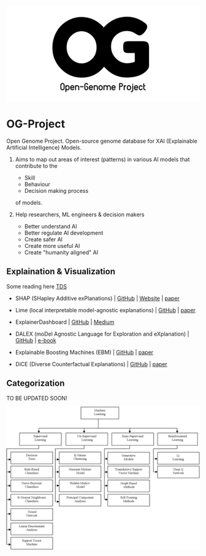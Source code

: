 ![open-genome project logo](/assets/logo/OG_logo.png)

# **OG-Project**

Open Genome Project. Open-source genome database for XAI (Explainable Artificial Intelligence) Models. 

1. Aims to map out areas of interest (patterns) in various AI models that contribute to the 
    - Skill 
    - Behaviour 
    - Decision making process

    of models. 

1. Help researchers, ML engineers & decision makers
    - Better understand AI
    - Better regulate AI development
    - Create safer AI
    - Create more useful AI
    - Create "humanity aligned" AI

## **Explaination & Visualization**

Some reading here [TDS](https://towardsdatascience.com/explainable-ai-xai-a-guide-to-7-packages-in-python-to-explain-your-models-932967f0634b/)

- SHAP (SHapley Additive exPlanations) | [GitHub](https://github.com/shap/shap.git) | [Website](https://shap.readthedocs.io/en/latest/) | [paper](https://arxiv.org/abs/1705.07874)

- Lime (local interpretable model-agnostic explanations) | [GitHub](https://github.com/marcotcr/lime) | [paper](https://arxiv.org/abs/1602.04938)

- ExplainerDashboard | [GitHub](https://github.com/oegedijk/explainerdashboard) | [Medium](https://medium.com/value-stream-design/making-ml-transparent-and-explainable-with-explainerdashboard-49953ae743dd)

- DALEX (moDel Agnostic Language for Exploration and eXplanation) | [GitHub](https://github.com/ModelOriented/DALEX) | [e-book](https://ema.drwhy.ai)

- Explainable Boosting Machines (EBM) | [GitHub](https://github.com/interpretml/interpret) | [paper](https://arxiv.org/abs/1909.09223)

- DiCE (Diverse Counterfactual Explanations) | [GitHub](https://github.com/interpretml/DiCE) | [paper](https://arxiv.org/abs/1905.07697)

## **Categorization**

TO BE UPDATED SOON!

![Classification of Models](assets/classification_of_models.png)
